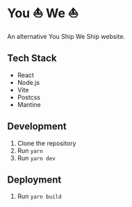 # You ⛵ We ⛵
An alternative You Ship We Ship website.

## Tech Stack
- React
- Node.js
- Vite
- Postcss
- Mantine

## Development
1. Clone the repository
2. Run `yarn`
3. Run `yarn dev`

## Deployment
1. Run `yarn build`

